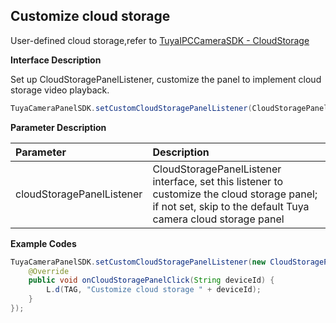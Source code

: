 ## Customize cloud storage

User-defined cloud storage,refer to [TuyaIPCCameraSDK - CloudStorage](<https://tuyainc.github.io/tuyasmart_camera_android_sdk_doc/en/resource/CloudStorageProcess.html>)

**Interface Description**

Set up CloudStoragePanelListener, customize the panel to implement cloud storage video playback.

```java
TuyaCameraPanelSDK.setCustomCloudStoragePanelListener(CloudStoragePanelListener cloudStoragePanelListener);
```

 **Parameter Description**

| Parameter                 | Description                                                  |
| :------------------------ | :----------------------------------------------------------- |
| cloudStoragePanelListener | CloudStoragePanelListener interface, set this listener to customize the cloud storage panel; if not set, skip to the default Tuya camera cloud storage panel |

**Example Codes**

```java
TuyaCameraPanelSDK.setCustomCloudStoragePanelListener(new CloudStoragePanelListener() {
    @Override
    public void onCloudStoragePanelClick(String deviceId) {
        L.d(TAG, "Customize cloud storage " + deviceId);
    }
});
```
